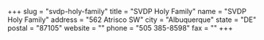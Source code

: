 +++
slug = "svdp-holy-family"
title = "SVDP Holy Family"
name = "SVDP Holy Family"
address = "562 Atrisco SW"
city = "Albuquerque"
state = "DE"
postal = "87105"
website = ""
phone = "505 385-8598"
fax = ""
+++
